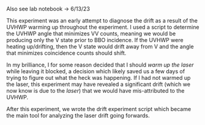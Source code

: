 Also see lab notebook -> 6/13/23

This experiment was an early attempt to diagnose the drift as a result of the UVHWP warming up throughout the experiment. I used a script to determine the UVHWP angle that minimizes VV counts, meaning we would be producing only the V state prior to BBO incidence. If the UVHWP were heating up/drifting, then the V state would drift away from V and the angle that minimizes coincidence counts should shift.

In my brilliance, I for some reason decided that I should _warm up the laser_ while leaving it blocked, a decision which likely saved us a few days of trying to figure out what the heck was happening. If I had not warmed up the laser, this experiment may have revealed a significant drift (which we now know is due to the _laser_) that we would have mis-attributed to the UVHWP.

After this experiment, we wrote the drift experiment script which became the main tool for analyzing the laser drift going forwards.
